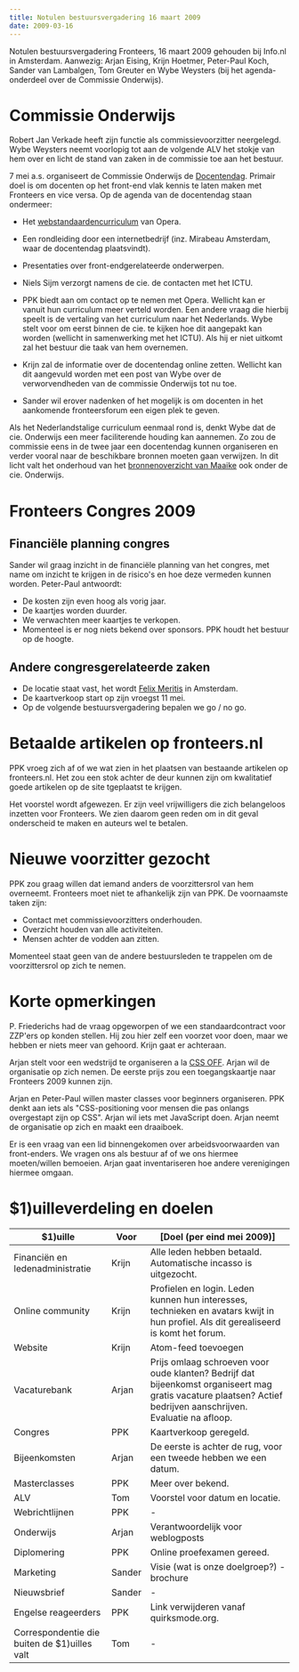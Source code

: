 ```yaml
---
title: Notulen bestuursvergadering 16 maart 2009
date: 2009-03-16
---
```


Notulen bestuursvergadering Fronteers, 16 maart 2009 gehouden bij Info.nl in Amsterdam. Aanwezig: Arjan Eising, Krijn Hoetmer, Peter-Paul Koch, Sander van Lambalgen, Tom Greuter en Wybe Weysters (bij het agenda-onderdeel over de Commissie Onderwijs).

# Commissie Onderwijs

Robert Jan Verkade heeft zijn functie als commissievoorzitter neergelegd. Wybe Weysters neemt voorlopig tot aan de volgende ALV het stokje van hem over en licht de stand van zaken in de commissie toe aan het bestuur.

7 mei a.s. organiseert de Commissie Onderwijs de [Docentendag](/docentendag). Primair doel is om docenten op het front-end vlak kennis te laten maken met Fronteers en vice versa. Op de agenda van de docentendag staan ondermeer:

- Het [webstandaardencurriculum](http://www.opera.com/company/education/curriculum/) van Opera.
- Een rondleiding door een internetbedrijf (inz. Mirabeau Amsterdam, waar de docentendag plaatsvindt).
- Presentaties over front-endgerelateerde onderwerpen.

- Niels Sijm verzorgt namens de cie. de contacten met het ICTU.
- PPK biedt aan om contact op te nemen met Opera. Wellicht kan er vanuit hun curriculum meer verteld worden. Een andere vraag die hierbij speelt is de vertaling van het curriculum naar het Nederlands. Wybe stelt voor om eerst binnen de cie. te kijken hoe dit aangepakt kan worden (wellicht in samenwerking met het ICTU). Als hij er niet uitkomt zal het bestuur die taak van hem overnemen.
- Krijn zal de informatie over de docentendag online zetten. Wellicht kan dit aangevuld worden met een post van Wybe over de verworvendheden van de commissie Onderwijs tot nu toe.
- Sander wil erover nadenken of het mogelijk is om docenten in het aankomende fronteersforum een eigen plek te geven.

Als het Nederlandstalige curriculum eenmaal rond is, denkt Wybe dat de cie. Onderwijs een meer faciliterende houding kan aannemen. Zo zou de commissie eens in de twee jaar een docentendag kunnen organiseren en verder vooral naar de beschikbare bronnen moeten gaan verwijzen. In dit licht valt het onderhoud van het [bronnenoverzicht van Maaike](/vereniging/commissies/onderwijs/bronnen) ook onder de cie. Onderwijs.

# Fronteers Congres 2009

## Financiële planning congres

Sander wil graag inzicht in de financiële planning van het congres, met name om inzicht te krijgen in de risico's en hoe deze vermeden kunnen worden. Peter-Paul antwoordt:

- De kosten zijn even hoog als vorig jaar.
- De kaartjes worden duurder.
- We verwachten meer kaartjes te verkopen.
- Momenteel is er nog niets bekend over sponsors. PPK houdt het bestuur op de hoogte.

## Andere congresgerelateerde zaken

- De locatie staat vast, het wordt [Felix Meritis](http://www.felix.meritis.nl/) in Amsterdam.
- De kaartverkoop start op zijn vroegst 11 mei.
- Op de volgende bestuursvergadering bepalen we go / no go.

# Betaalde artikelen op fronteers.nl

PPK vroeg zich af of we wat zien in het plaatsen van bestaande artikelen op fronteers.nl. Het zou een stok achter de deur kunnen zijn om kwalitatief goede artikelen op de site tgeplaatst te krijgen.

Het voorstel wordt afgewezen. Er zijn veel vrijwilligers die zich belangeloos inzetten voor Fronteers. We zien daarom geen reden om in dit geval onderscheid te maken en auteurs wel te betalen.

# Nieuwe voorzitter gezocht

PPK zou graag willen dat iemand anders de voorzittersrol van hem overneemt. Fronteers moet niet te afhankelijk zijn van PPK. De voornaamste taken zijn:

- Contact met commissievoorzitters onderhouden.
- Overzicht houden van alle activiteiten.
- Mensen achter de vodden aan zitten.

Momenteel staat geen van de andere bestuursleden te trappelen om de voorzittersrol op zich te nemen.

# Korte opmerkingen

P. Friederichs had de vraag opgeworpen of we een standaardcontract voor ZZP'ers op konden stellen. Hij zou hier zelf een voorzet voor doen, maar we hebben er niets meer van gehoord. Krijn gaat er achteraan.

Arjan stelt voor een wedstrijd te organiseren a la [CSS OFF](http://cssoff.com/). Arjan wil de organisatie op zich nemen. De eerste prijs zou een toegangskaartje naar Fronteers 2009 kunnen zijn.

Arjan en Peter-Paul willen master classes voor beginners organiseren. PPK denkt aan iets als "CSS-positioning voor mensen die pas onlangs overgestapt zijn op CSS". Arjan wil iets met JavaScript doen. Arjan neemt de organisatie op zich en maakt een draaiboek.

Er is een vraag van een lid binnengekomen over arbeidsvoorwaarden van front-enders. We vragen ons als bestuur af of we ons hiermee moeten/willen bemoeien. Arjan gaat inventariseren hoe andere verenigingen hiermee omgaan.

# $1)uilleverdeling en doelen

| $1)uille                                     | Voor   | [Doel (per eind mei 2009)]                                                                                                                                      |
| -------------------------------------------- | ------ | --------------------------------------------------------------------------------------------------------------------------------------------------------------- |
| Financiën en ledenadministratie              | Krijn  | Alle leden hebben betaald. Automatische incasso is uitgezocht.                                                                                                  |
| Online community                             | Krijn  | Profielen en login. Leden kunnen hun interesses, technieken en avatars kwijt in hun profiel. Als dit gerealiseerd is komt het forum.                            |
| Website                                      | Krijn  | Atom-feed toevoegen                                                                                                                                             |
| Vacaturebank                                 | Arjan  | Prijs omlaag schroeven voor oude klanten? Bedrijf dat bijeenkomst organiseert mag gratis vacature plaatsen? Actief bedrijven aanschrijven. Evaluatie na afloop. |
| Congres                                      | PPK    | Kaartverkoop geregeld.                                                                                                                                          |
| Bijeenkomsten                                | Arjan  | De eerste is achter de rug, voor een tweede hebben we een datum.                                                                                                |
| Masterclasses                                | PPK    | Meer over bekend.                                                                                                                                               |
| ALV                                          | Tom    | Voorstel voor datum en locatie.                                                                                                                                 |
| Webrichtlijnen                               | PPK    | -                                                                                                                                                               |
| Onderwijs                                    | Arjan  | Verantwoordelijk voor weblogposts                                                                                                                               |
| Diplomering                                  | PPK    | Online proefexamen gereed.                                                                                                                                      |
| Marketing                                    | Sander | Visie (wat is onze doelgroep?) - brochure                                                                                                                       |
| Nieuwsbrief                                  | Sander | -                                                                                                                                                               |
| Engelse reageerders                          | PPK    | Link verwijderen vanaf quirksmode.org.                                                                                                                          |
| Correspondentie die buiten de $1)uilles valt | Tom    | -                                                                                                                                                               |
